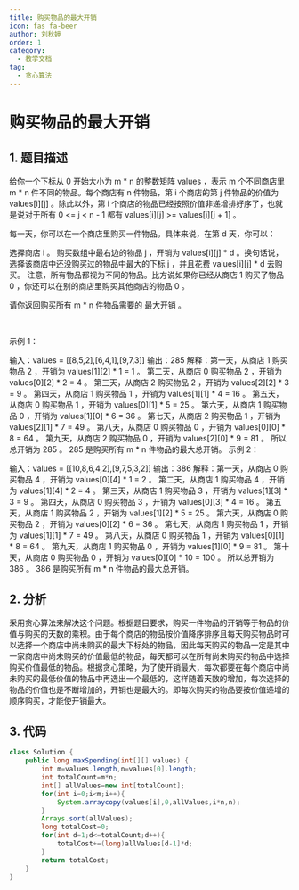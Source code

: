 ```yaml
---
title: 购买物品的最大开销
icon: fas fa-beer
author: 刘秋婷
order: 1
category:
  - 教学文档
tag:
  - 贪心算法
---
```


# 购买物品的最大开销
## 1. 题目描述

给你一个下标从 0 开始大小为 m * n 的整数矩阵 values ，表示 m 个不同商店里 m * n 件不同的物品。每个商店有 n 件物品，第 i 个商店的第 j 件物品的价值为 values[i][j] 。除此以外，第 i 个商店的物品已经按照价值非递增排好序了，也就是说对于所有 0 <= j < n - 1 都有 values[i][j] >= values[i][j + 1] 。

每一天，你可以在一个商店里购买一件物品。具体来说，在第 d 天，你可以：

选择商店 i 。
购买数组中最右边的物品 j ，开销为 values[i][j] * d 。换句话说，选择该商店中还没购买过的物品中最大的下标 j ，并且花费 values[i][j] * d 去购买。
注意，所有物品都视为不同的物品。比方说如果你已经从商店 1 购买了物品 0 ，你还可以在别的商店里购买其他商店的物品 0 。

请你返回购买所有 m * n 件物品需要的 最大开销 。

 

示例 1：

输入：values = [[8,5,2],[6,4,1],[9,7,3]]
输出：285
解释：第一天，从商店 1 购买物品 2 ，开销为 values[1][2] * 1 = 1 。
第二天，从商店 0 购买物品 2 ，开销为 values[0][2] * 2 = 4 。
第三天，从商店 2 购买物品 2 ，开销为 values[2][2] * 3 = 9 。
第四天，从商店 1 购买物品 1 ，开销为 values[1][1] * 4 = 16 。
第五天，从商店 0 购买物品 1 ，开销为 values[0][1] * 5 = 25 。
第六天，从商店 1 购买物品 0 ，开销为 values[1][0] * 6 = 36 。
第七天，从商店 2 购买物品 1 ，开销为 values[2][1] * 7 = 49 。
第八天，从商店 0 购买物品 0 ，开销为 values[0][0] * 8 = 64 。
第九天，从商店 2 购买物品 0 ，开销为 values[2][0] * 9 = 81 。
所以总开销为 285 。
285 是购买所有 m * n 件物品的最大总开销。
示例 2：

输入：values = [[10,8,6,4,2],[9,7,5,3,2]]
输出：386
解释：第一天，从商店 0 购买物品 4 ，开销为 values[0][4] * 1 = 2 。
第二天，从商店 1 购买物品 4 ，开销为 values[1][4] * 2 = 4 。
第三天，从商店 1 购买物品 3 ，开销为 values[1][3] * 3 = 9 。
第四天，从商店 0 购买物品 3 ，开销为 values[0][3] * 4 = 16 。
第五天，从商店 1 购买物品 2 ，开销为 values[1][2] * 5 = 25 。
第六天，从商店 0 购买物品 2 ，开销为 values[0][2] * 6 = 36 。
第七天，从商店 1 购买物品 1 ，开销为 values[1][1] * 7 = 49 。
第八天，从商店 0 购买物品 1 ，开销为 values[0][1] * 8 = 64 。
第九天，从商店 1 购买物品 0 ，开销为 values[1][0] * 9 = 81 。
第十天，从商店 0 购买物品 0 ，开销为 values[0][0] * 10 = 100 。
所以总开销为 386 。
386 是购买所有 m * n 件物品的最大总开销。

## 2. 分析

采用贪心算法来解决这个问题。根据题目要求，购买一件物品的开销等于物品的价值与购买的天数的乘积。由于每个商店的物品按价值降序排序且每天购买物品时可以选择一个商店中尚未购买的最大下标处的物品，因此每天购买的物品一定是其中一家商店中尚未购买的价值最低的物品，每天都可以在所有尚未购买的物品中选择购买价值最低的物品。根据贪心策略，为了使开销最大，每次都要在每个商店中尚未购买的最低价值的物品中再选出一个最低的，这样随着天数的增加，每次选择的物品的价值也是不断增加的，开销也是最大的。即每次购买的物品要按价值递增的顺序购买，才能使开销最大。

## 3. 代码

```java
class Solution {
    public long maxSpending(int[][] values) {
        int m=values.length,n=values[0].length;
        int totalCount=m*n;
        int[] allValues=new int[totalCount];
        for(int i=0;i<m;i++){
            System.arraycopy(values[i],0,allValues,i*n,n);
        }
        Arrays.sort(allValues);
        long totalCost=0;
        for(int d=1;d<=totalCount;d++){
            totalCost+=(long)allValues[d-1]*d;
        }
        return totalCost;
    }
}
```